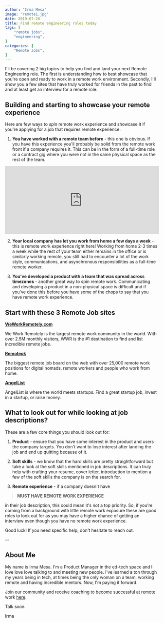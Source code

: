 ```yaml
---
author: "Irma Mesa"
image: "remote1.jpg"
date: 2019-07-28
title: Find remote engineering roles today
tags: [
    "remote jobs",
    "engineering",
]
categories: [
    "Remote Jobs",
]
---
```


I'll be covering 2 big topics to help you find and land your next Remote Engineering role. <!--more--> The first is understanding how to best showcase that you're open and ready to work in a remote work environment. Secondly, I'll show you a few sites that have truly worked for friends in the past to find and at least get an interview for a remote role.

## Building and starting to showcase your remote experience

Here are few ways to _spin_ remote work experience and showcase it if you're applying for a job that requires remote experience:

1. **You have worked with a remote team before** - this one is obvious. If you have this experience you'll probably be solid from the remote work front if a company requires it. This can be in the form of a full-time role or a contract gig where you were not in the same physical space as the rest of the team.

<iframe
scrolling="no"
style="width:100%!important;height:220px;border:1px #ccc solid !important"
src="https://buttondown.email/remotenewbie?as_embed=true"
></iframe>

2. **Your local company has let you work from home a few days a week** - this is remote work experience right here! Working from home 2-3 times a week while the rest of your team either remains in the office or is similarly working remote, you still had to encounter a lot of the work style, communications, and asynchronous responsibilities as a full-time remote worker.

3. **You've developed a product with a team that was spread across timezones** - another great way to spin remote work. Communicating and developing a product in a non-physical space is difficult and if you've done this before you have some of the chops to say that you have remote work experience.

## Start with these 3 Remote Job sites

**[WeWorkRemotely.com](https://weworkremotely.com/)**

We Work Remotely is the largest remote work community in the world. With over 2.5M monthly visitors, WWR is the #1 destination to find and list incredible remote jobs.

**[Remoteok](https://remoteok.io/)**

The biggest remote job board on the web with over 25,000 remote work positions for digital nomads, remote workers and people who work from home.

**[AngelList](https://angel.co/)**

AngelList is where the world meets startups. Find a great startup job, invest in a startup, or raise money.

## What to look out for while looking at job descriptions?

These are a few core things you should look out for:

1. **Product** - ensure that you have some interest in the product and users the company targets. You don't want to lose interest after landing the job and end up quitting because of it.

2. **Soft skills** - we know that the hard skills are pretty straightforward but take a look at the soft skills mentioned in job descriptions. It can truly help with crafting your resume, cover letter, introduction to mention a few of the soft skills the company is on the search for.

3. **Remote experience** - if a company doesn't have

> **MUST HAVE REMOTE WORK EXPERIENCE**

in their job description, this could mean it's not a top priority. So, if you're coming from a background with little remote work exposure these are good roles to look out for as you may have a higher chance of getting an interview even though you have no remote work experience.

Good luck! If you need specific help, don't hesitate to reach out.

--

## About Me

My name is Irma Mesa. I'm a Product Manager in the ed-tech space and I love love love talking to and meeting new people. I've learned a ton through my years being in tech, at times being the only woman on a team, working remote and having incredible mentors. Now, I'm paying it forward.

Join our community and receive coaching to become successful at remote work [here](https://remotenewbie.com).

Talk soon.

Irma
